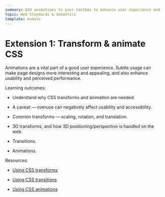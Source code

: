 ```yaml
---
summary: Add animations to your toolbox to enhance user experience and perceived performance.
topic: Web Standards & Semantics
template: module
---
```


# Extension 1: Transform & animate CSS

Animations are a vital part of a good user experience. Subtle usage can make page designs more interesting and appealing, and also enhance usability and perceived performance.

Learning outcomes:

- Understand why CSS transforms and animation are needed.

- A caveat — overuse can negatively affect usability and accessibility.

- Common transforms — scaling, rotation, and translation.

- 3D transforms, and how 3D positioning/perspective is handled on the web.

- Transitions.

- Animations.

Resources:

- [Using CSS transforms](https://developer.mozilla.org/docs/Web/CSS/CSS_Transforms/Using_CSS_transforms)

- [Using CSS transitions](https://developer.mozilla.org/docs/Web/CSS/CSS_Transitions/Using_CSS_transitions)

- [Using CSS animations](https://developer.mozilla.org/docs/Web/CSS/CSS_Animations/Using_CSS_animations)
